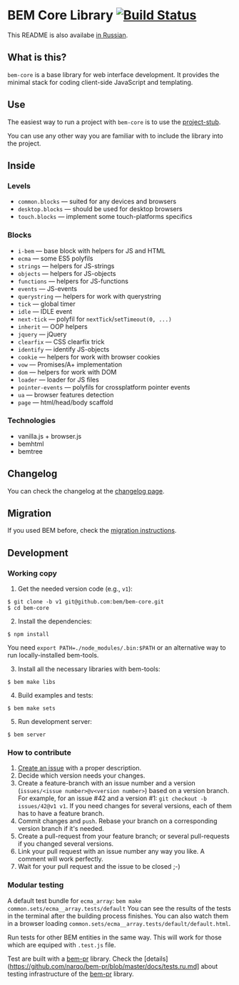 # BEM Core Library [![Build Status](https://travis-ci.org/bem/bem-core.png)](https://travis-ci.org/bem/bem-core)

This README is also availabe [in
Russian](https://github.com/bem/bem-core/blob/v1/README.ru.md).

## What is this?

`bem-core` is a base library for web interface development.
It provides the minimal stack for coding client-side JavaScript and templating.

## Use

The easiest way to run a project with `bem-core` is to use
the [project-stub](https://github.com/bem/project-stub).

You can use any other way you are familiar with to include the library into
the project.

## Inside

### Levels
  - `common.blocks` — suited for any devices and browsers
  - `desktop.blocks` — should be used for desktop browsers
  - `touch.blocks` — implement some touch-platforms specifics

### Blocks
  - `i-bem` — base block with helpers for JS and HTML
  - `ecma` — some ES5 polyfils
  - `strings` — helpers for JS-strings
  - `objects` — helpers for JS-objects
  - `functions` — helpers for JS-functions
  - `events` — JS-events
  - `querystring` — helpers for work with querystring
  - `tick` — global timer
  - `idle` — IDLE event
  - `next-tick` — polyfil for `nextTick`/`setTimeout(0, ...)`
  - `inherit` — OOP helpers
  - `jquery` — jQuery
  - `clearfix` — CSS clearfix trick
  - `identify` — identify JS-objects
  - `cookie` — helpers for work with browser cookies
  - `vow` — Promises/A+ implementation
  - `dom` — helpers for work with DOM
  - `loader` — loader for JS files
  - `pointer-events` — polyfils for crossplatform pointer events
  - `ua` — browser features detection
  - `page` — html/head/body scaffold

### Technologies
  - vanilla.js + browser.js
  - bemhtml
  - bemtree

## Changelog

You can check the changelog at the [changelog page](CHANGELOG.md).

## Migration

If you used BEM before, check the [migration instructions](MIGRATION.md).

## Development

### Working copy

1. Get the needed version code (e.g., `v1`):
```
$ git clone -b v1 git@github.com:bem/bem-core.git
$ cd bem-core
```

2. Install the dependencies:
```
$ npm install
```
You need
`export PATH=./node_modules/.bin:$PATH`
or an alternative way to run locally-installed bem-tools.

3. Install all the necessary libraries with bem-tools:
```
$ bem make libs
```

4. Build examples and tests:
```
$ bem make sets
```

5. Run development server:
```
$ bem server
```

### How to contribute

1. [Create an issue](https://github.com/bem/bem-core/issues/new) with a proper
description.
2. Decide which version needs your changes.
3. Create a feature-branch with an issue number and a version (`issues/<issue
number>@v<version number>`) based on a version branch.
For example, for an issue #42 and a version #1: `git checkout -b issues/42@v1 v1`.
If you need changes for several versions, each of them has to have a feature
branch.
4. Commit changes and `push`. Rebase your branch on a corresponding version
branch if it's needed.
5. Create a pull-request from your feature branch; or several pull-requests if
you changed several versions.
6. Link your pull request with an issue number any way you like. A comment will work
perfectly.
7. Wait for your pull request and the issue to be closed ;-)

### Modular testing

A default test bundle for `ecma_array`: `bem make common.sets/ecma__array.tests/default`
You can see the results of the tests in the terminal after the building process
finishes.
You can also watch them in a browser loading `common.sets/ecma__array.tests/default/default.html`.

Run tests for other BEM entities in the same way. This will work for those which
are equiped with `.test.js` file.

Test are built with a [bem-pr](https://github.com/narqo/bem-pr) library.
Check the
[details](https://github.com/narqo/bem-pr/blob/master/docs/tests.ru.md]
about testing infrastructure of the [bem-pr](https://github.com/narqo/bem-pr)
library.
